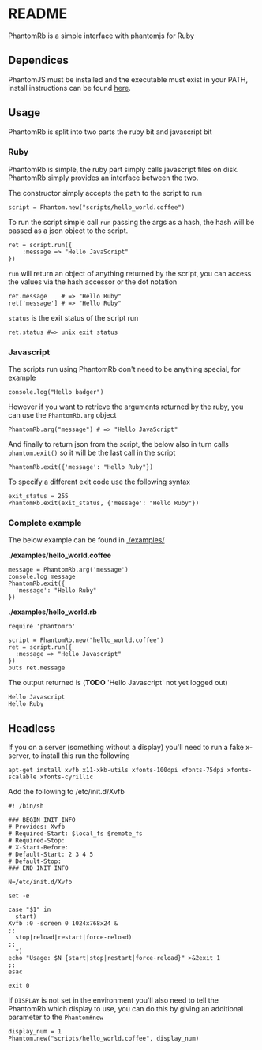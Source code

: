 # README

PhantomRb is a simple interface with phantomjs for Ruby


## Dependices

PhantomJS must be installed and the executable must exist in your PATH, install instructions can be found [here](http://www.phantomjs.org).


## Usage

PhantomRb is split into two parts the ruby bit and javascript bit


### Ruby

PhantomRb is simple, the ruby part simply calls javascript files on disk. PhantomRb simply provides an interface between the two.

The constructor simply accepts the path to the script to run

    script = Phantom.new("scripts/hello_world.coffee")

To run the script simple call `run` passing the args as a hash, the hash will be passed as a json object to the script.

    ret = script.run({
        :message => "Hello JavaScript"
    })

`run` will return an object of anything returned by the script, you can access the values via the hash accessor or the dot notation

    ret.message    # => "Hello Ruby"
    ret['message'] # => "Hello Ruby"

`status` is the exit status of the script run

    ret.status #=> unix exit status


### Javascript

The scripts run using PhantomRb don't need to be anything special, for example

    console.log("Hello badger")

However if you want to retrieve the arguments returned by the ruby, you can use the `PhantomRb.arg` object

    PhantomRb.arg("message") # => "Hello JavaScript"

And finally to return json from the script, the below also in turn calls `phantom.exit()` so it will be the last call in the script

    PhantomRb.exit({'message': "Hello Ruby"})

To specify a different exit code use the following syntax

    exit_status = 255
    PhantomRb.exit(exit_status, {'message': "Hello Ruby"})


### Complete example

The below example can be found in [./examples/](http://github.com/completelynovel/phantomrb/examples)

**./examples/hello_world.coffee**

    message = PhantomRb.arg('message')
    console.log message
    PhantomRb.exit({
      'message': "Hello Ruby"
    })


**./examples/hello_world.rb**

    require 'phantomrb'

    script = PhantomRb.new("hello_world.coffee")
    ret = script.run({
      :message => "Hello Javascript"
    })
    puts ret.message

The output returned is (**TODO** 'Hello Javascript' not yet logged out)

    Hello Javascript
    Hello Ruby



## Headless

If you on a server (something without a display) you'll need to run a fake x-server, to install this run the following

    apt-get install xvfb x11-xkb-utils xfonts-100dpi xfonts-75dpi xfonts-scalable xfonts-cyrillic

Add the following to /etc/init.d/Xvfb

    #! /bin/sh
    
    ### BEGIN INIT INFO
    # Provides: Xvfb
    # Required-Start: $local_fs $remote_fs
    # Required-Stop:
    # X-Start-Before:
    # Default-Start: 2 3 4 5
    # Default-Stop:
    ### END INIT INFO
    
    N=/etc/init.d/Xvfb
    
    set -e
    
    case "$1" in
      start)
    Xvfb :0 -screen 0 1024x768x24 &
    ;;
      stop|reload|restart|force-reload)
    ;;
      *)  
    echo "Usage: $N {start|stop|restart|force-reload}" >&2exit 1
    ;;
    esac
    
    exit 0


If `DISPLAY` is not set in the environment you'll also need to tell the PhantomRb which display to use, you can do this by giving an additional parameter to the `Phantom#new`

    display_num = 1
    Phantom.new("scripts/hello_world.coffee", display_num)

